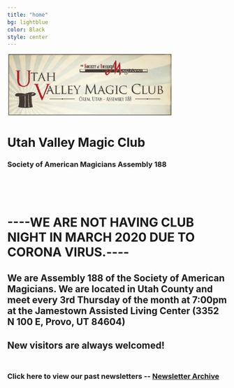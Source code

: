 ```yaml
---
title: "home"
bg: lightblue
color: Black
style: center
---
```

<!-- Global site tag (gtag.js) - Google Analytics -->

<!--<div class="icontain"><iframe src="//www.youtube.com/embed/VLzeWVlbWoY" allowfullscreen></iframe></div><br><br>-->


<!--<img src="img/GSM.png" alt="Great Scott Magic" width="70%" height="70%">-->

<img src="img/AS188logo.png" width="75%" height="75%"/>

<h1>Utah Valley Magic Club</h1>
<h3>Society of American Magicians Assembly 188</h3><br><br><br>

# ----WE ARE NOT HAVING CLUB NIGHT IN MARCH 2020 DUE TO CORONA VIRUS.----

## We are Assembly 188 of the Society of American Magicians.  We are located in Utah County and meet every 3rd Thursday of the month at 7:00pm at the Jamestown Assisted Living Center (3352 N 100 E, Provo, UT 84604)<br>

## New visitors are always welcomed!<br><br>

### Click here to view our past newsletters -- [Newsletter Archive](https://drive.google.com/drive/folders/1_pHxRQioTGzJLuu3IBgz1vceqbMxYWoV?usp=sharing)<br>


<!--<span class="fa-stack subtlecircle" style="font-size:100px; background:rgba(255,166,0,0.1)">
  <i class="fa fa-circle fa-stack-2x text-white"></i>
  <i class="fa fa-bicycle fa-stack-1x text-orange"></i>
</span>

# Magic is my passion!
{: .text-Blue}-->


<!--I love performing magic and giving back to the communities in which I live.-->

<!--### [Follow me on Facebook](https://www.facebook.com/scottchamberlainmagic)<br>
### [Follow me on Instagram](https://www.instagram.com/scottchamberlainmagic)<br>
### <a href="mailto:scottchamberlainmagic@gmail.com">Email Me</a><br>
<img src="img/Headshot.jpg" width="40%" height = "40%" alt="Scott Chamberlain - Great Scott Magic">-->
